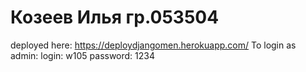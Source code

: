 # Козеев Илья гр.053504
deployed here: https://deploydjangomen.herokuapp.com/
To login as admin:
login: w105 
password: 1234
